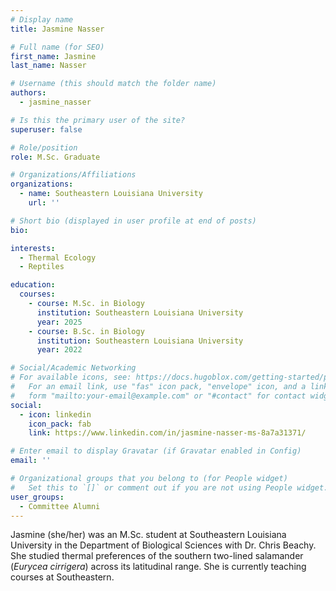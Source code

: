 ```yaml
---
# Display name
title: Jasmine Nasser

# Full name (for SEO)
first_name: Jasmine
last_name: Nasser

# Username (this should match the folder name)
authors:
  - jasmine_nasser

# Is this the primary user of the site?
superuser: false

# Role/position
role: M.Sc. Graduate

# Organizations/Affiliations
organizations:
  - name: Southeastern Louisiana University
    url: ''

# Short bio (displayed in user profile at end of posts)
bio: 

interests:
  - Thermal Ecology
  - Reptiles

education:
  courses:
    - course: M.Sc. in Biology
      institution: Southeastern Louisiana University
      year: 2025
    - course: B.Sc. in Biology
      institution: Southeastern Louisiana University
      year: 2022

# Social/Academic Networking
# For available icons, see: https://docs.hugoblox.com/getting-started/page-builder/#icons
#   For an email link, use "fas" icon pack, "envelope" icon, and a link in the
#   form "mailto:your-email@example.com" or "#contact" for contact widget.
social:
  - icon: linkedin
    icon_pack: fab
    link: https://www.linkedin.com/in/jasmine-nasser-ms-8a7a31371/

# Enter email to display Gravatar (if Gravatar enabled in Config)
email: ''

# Organizational groups that you belong to (for People widget)
#   Set this to `[]` or comment out if you are not using People widget.
user_groups:
  - Committee Alumni
---
```


Jasmine (she/her) was an M.Sc. student at Southeastern Louisiana University in the Department of Biological Sciences with Dr. Chris Beachy. She studied thermal preferences of the southern two-lined salamander (*Eurycea cirrigera*) across its latitudinal range. She is currently teaching courses at Southeastern.
